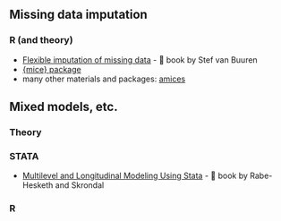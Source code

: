 ## Missing data imputation

### R (and theory)

- [Flexible imputation of missing data](https://stefvanbuuren.name/fimd/) - 📖 book by Stef van Buuren
- [{mice} package](https://amices.org/mice/)
- many other materials and packages: [amices](https://amices.org/)

## Mixed models, etc.

### Theory

### STATA

- [Multilevel and Longitudinal Modeling Using Stata](https://www.stata-press.com/books/multilevel-longitudinal-modeling-stata/) - 📖 book by Rabe-Hesketh and Skrondal

### R

